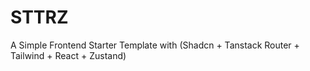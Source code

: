 # STTRZ
A Simple Frontend Starter Template with (Shadcn + Tanstack Router + Tailwind + React + Zustand)

